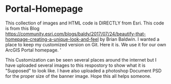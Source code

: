 # Portal-Homepage
This collection of images and HTML code is DIRECTLY from Esri. This code is from this Blog https://community.esri.com/blogs/baldy/2017/07/24/beautify-that-homepage-creating-a-unique-look-and-feel by Brian Baldwin. I wanted a place to keep my customized version on Git. Here it is. We use it for our own ArcGIS Portal homepage. '

This Customization can be seen several places around the internet but I have uploaded several images to this respostory to show what it is "Supposed" to look like. I have also uploaded a photoshop Document PSD for the proper size of the banner image. Hope this all helps someone. 
